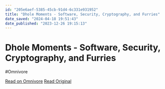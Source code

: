 ```yaml
---
id: "205e6aef-5385-45cb-91d4-6c331e931952"
title: "Dhole Moments - Software, Security, Cryptography, and Furries"
date_saved: "2024-04-18 19:51:43"
date_published: "2023-12-26 19:15:13"
---
```


# Dhole Moments - Software, Security, Cryptography, and Furries
#Omnivore

[Read on Omnivore](https://omnivore.app/me/dhole-moments-software-security-cryptography-and-furries-18ef28ce288)
[Read Original](https://soatok.blog)

